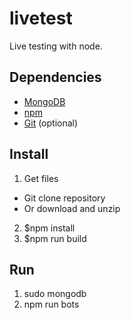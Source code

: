 # livetest

Live testing with node.

## Dependencies
* [MongoDB](https://docs.mongodb.com/manual/installation/)
* [npm](https://www.npmjs.com/get-npm)
* [Git](https://git-scm.com/downloads) (optional)

## Install
1. Get files
  * Git clone repository
  * Or download and unzip
2. $npm install
3. $npm run build

## Run
1. sudo mongodb
2. npm run bots
